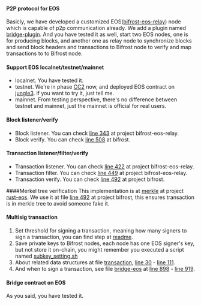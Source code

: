 #### P2P protocol for EOS
Basicly, we have developed a customized EOS([bifrost-eos-relay](https://github.com/bifrost-finance/bifrost-eos-relay)) node which is capable of p2p communication already.
We add a plugin named [bridge-plugin](https://github.com/bifrost-finance/bifrost-eos-relay/tree/master/plugins/bridge_plugin).
And you have tested it as well, start two EOS nodes, one is for producing blocks, and another one as relay node to synchronize blocks and send block headers and transactions 
to Bifrost node to verify and map transactions to to Bifrost node.

#### Support EOS localnet/testnet/mainnet
- localnet. You have tested it.
- testnet. We're in phase [CC2](https://dash.bifrost.finance/#/explorer) now, and deployed EOS contract on [jungle3](http://monitor3.jungletestnet.io/#home). if you want to try it,
just tell me.
- mainnet. From testing perspective, there's no difference between testnet and mainnet, just the mainnet is official
for real users.

#### Block listener/verify
- Block listener. You can check [line 343](https://github.com/bifrost-finance/bifrost-eos-relay/blob/master/plugins/bridge_plugin/bridge_plugin.cpp#L343) at project bifrost-eos-relay.
- Block verify. You can check [line 508](https://github.com/bifrost-finance/bifrost/blob/jamie-dev/brml/bridge-eos/src/lib.rs#L508) at bifrost.

#### Transaction listener/filter/verify
- Transaction listener. You can check [line 422](https://github.com/bifrost-finance/bifrost-eos-relay/blob/master/plugins/bridge_plugin/bridge_plugin.cpp#L422) at project bifrost-eos-relay.
- Transaction filter. You can check [line 449](https://github.com/bifrost-finance/bifrost-eos-relay/blob/master/plugins/bridge_plugin/bridge_plugin.cpp#L449) at project bifrost-eos-relay.
- Transaction verify. You can check [line 492](https://github.com/bifrost-finance/bifrost/blob/jamie-dev/brml/bridge-eos/src/lib.rs#L492) at project bifrost.

####Merkel tree verification
This implementation is at [merkle](https://github.com/bifrost-finance/rust-eos/blob/master/chain/src/merkle.rs) at project [rust-eos](https://github.com/bifrost-finance/rust-eos).
We use it at file [line 492](https://github.com/bifrost-finance/bifrost/blob/jamie-dev/brml/bridge-eos/src/lib.rs#L492) at project bifrost, this ensures transaction is in merkle tree to avoid someone fake it.

#### Multisig transaction
1. Set threshold for signing a transaction, meaning how many signers to sign a transaction, you can find step at [readme](https://github.com/bifrost-finance/bifrost/tree/jamie-dev/docs#bifrost-to-eos).
2. Save private keys to Bifrost nodes, each node has one EOS signer's key, but not store it on-chain, you might remember you executed a script named [subkey_setting.sh](https://github.com/bifrost-finance/bifrost/blob/jamie-dev/docs/subkey_setting.sh)
3. About related data structures at file [transaction](https://github.com/bifrost-finance/bifrost/blob/jamie-dev/brml/bridge-eos/src/transaction.rs), [line 30](https://github.com/bifrost-finance/bifrost/blob/jamie-dev/brml/bridge-eos/src/transaction.rs#L30) - [line 111](https://github.com/bifrost-finance/bifrost/blob/jamie-dev/brml/bridge-eos/src/transaction.rs#L111).
4. And when to sign a transaction, see file [bridge-eos](https://github.com/bifrost-finance/bifrost/blob/jamie-dev/brml/bridge-eos/src/lib.rs) at [line 898](https://github.com/bifrost-finance/bifrost/blob/jamie-dev/brml/bridge-eos/src/lib.rs#L898) - [line 919](https://github.com/bifrost-finance/bifrost/blob/jamie-dev/brml/bridge-eos/src/lib.rs#L919).

#### Bridge contract on EOS
As you said, you have tested it.
